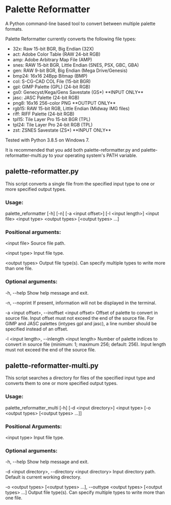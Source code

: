 # Palette Reformatter
A Python command-line based tool to convert between multiple palette formats.

Palette Reformatter currently converts the following file types:
* 32x:   Raw 15-bit BGR, Big Endian (32X)
* act:   Adobe Color Table (RAW 24-bit RGB)
* amp:   Adobe Arbitrary Map File (AMP)
* snes:  RAW 15-bit BGR, Little Endian (SNES, PSX, GBC, GBA)
* gen:   RAW 9-bit BGR, Big Endian (Mega Drive/Genesis)
* bmp24: 16x16 24Bpp Bitmap (BMP)
* col:   S-CG-CAD COL File (15-bit BGR)
* gpl:   GIMP Palette (GPL) (24-bit RGB)
* gs0:   Genecyst/Kega/Gens Savestate (GS\*) \*\*INPUT ONLY\*\*
* jasc:  JASC Palette (24-bit RGB)
* png8:  16x16 256-color PNG \*\*OUTPUT ONLY\*\*
* rgb15: RAW 15-bit RGB, Little Endian (Midway IMG files)
* riff:  RIFF Palette (24-bit RGB)
* tpl15: Tile Layer Pro 15-bit BGR (TPL)
* tpl24: Tile Layer Pro 24-bit RGB (TPL)
* zst:   ZSNES Savestate (ZS\*) \*\*INPUT ONLY\*\*

Tested with Python 3.8.5 on Windows 7.

It is recommended that you add both palette-reformatter.py and palette-reformatter-multi.py to your operating system's PATH variable.

## palette-reformatter.py
This script converts a single file from the specified input type to one or more specified output types.

### Usage:
palette_reformatter \[-h\] \[-n\] \[-a \<input offset\>\] \[-l \<input length\>\] \<input file\> \<input type\> \<output types\> \[\<output types\> ...\]

### Positional arguments:
  \<input file\>        Source file path.
 
  \<input type\>        Input file type.

  \<output types\>      Output file type(s). Can specify multiple types to write more than one file.

### Optional arguments:
  -h, --help            Show help message and exit.
  
  -n, --noprint         If present, information will not be displayed in the terminal.
  
  -a \<input offset\>, --inoffset \<input offset\>
                        Offset of palette to convert in source file. Input offset must not exceed the end of the source file. For GIMP and JASC palettes (intypes gpl and jasc), a line number should be specified instead of an offset.

  -l \<input length\>, --inlength \<input length\>
                        Number of palette indices to convert in source file (minimum: 1; maximum 256; default: 256). Input length must not exceed the end of the source file.

## palette-reformatter-multi.py
This script searches a directory for files of the specified input type and converts them to one or more specified output types.

### Usage:
palette_reformatter_multi \[-h\] \[-d \<input directory\>\] \<input type\> \[-o \<output types\> \[\<output types\> ...\]\]

### Positional Arguments:
  \<input type\>        Input file type.

### Optional arguments:
  -h, --help            Show help message and exit.

  -d \<input directory\>, --directory \<input directory\>
                        Input directory path. Default is current working directory.

  -o \<output types\> \[\<output types\> ...\], --outtype \<output types\> \[\<output types\> ...\]
                        Output file type(s). Can specify multiple types to
                        write more than one file.

